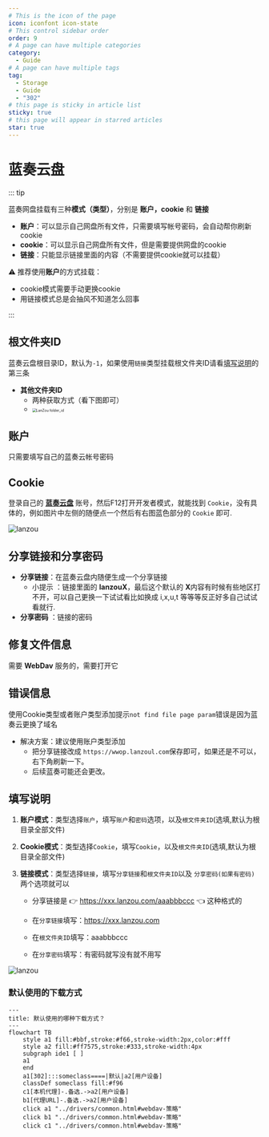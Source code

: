 ```yaml
---
# This is the icon of the page
icon: iconfont icon-state
# This control sidebar order
order: 9
# A page can have multiple categories
category:
  - Guide
# A page can have multiple tags
tag:
  - Storage
  - Guide
  - "302"
# this page is sticky in article list
sticky: true
# this page will appear in starred articles
star: true
---
```


# 蓝奏云盘

::: tip

蓝奏网盘挂载有三种**模式（类型）**，分别是 **账户，cookie** 和 **链接** 

- **账户**：可以显示自己网盘所有文件，只需要填写帐号密码，会自动帮你刷新cookie
- **cookie**：可以显示自己网盘所有文件，但是需要提供网盘的cookie
- **链接**：只能显示链接里面的内容（不需要提供cookie就可以挂载）

:warning: 推荐使用**账户**的方式挂载：

- cookie模式需要手动更换cookie
- 用链接模式总是会抽风不知道怎么回事

:::

## **根文件夹ID**

蓝奏云盘根目录ID，默认为`-1`，如果使用`链接`类型挂载根文件夹ID请看[填写说明](#填写说明)的第三条

- **其他文件夹ID**
  - 两种获取方式（看下图即可）
  - <img src="/img/drivers/lanzou/lanzou2.gif" alt="LanZou folder_id" style="zoom:50%;" />



## **账户**

只需要填写自己的蓝奏云帐号密码



## **Cookie**

登录自己的 [**蓝奏云盘**](https://pc.woozooo.com/) 账号，然后F12打开开发者模式，就能找到 `Cookie`，没有具体的，例如图片中左侧的随便点一个然后有右图蓝色部分的 `Cookie` 即可.

![lanzou](/img/drivers/lanzou/lanzou1.png)



## **分享链接和分享密码**

- **分享链接**：在蓝奏云盘内随便生成一个分享链接
  - 小提示 ：链接里面的 **lanzouX**，最后这个默认的 **X**内容有时候有些地区打不开，可以自己更换一下试试看比如换成 i,x,u,t 等等等反正好多自己试试看就行.
- **分享密码** ：链接的密码



## **修复文件信息**

需要 **WebDav** 服务的，需要打开它



## **错误信息**

使用Cookie类型或者账户类型添加提示`not find file page param`错误是因为蓝奏云更换了域名

- 解决方案：建议使用账户类型添加
  - 把分享链接改成 `https://wwop.lanzoul.com`保存即可，如果还是不可以，右下角刷新一下。
  - 后续蓝奏可能还会更改。





## **填写说明**

1. **账户模式**：类型选择`账户`，填写`账户`和`密码`选项，以及`根文件夹ID`(选填,默认为根目录全部文件)

2. **Cookie模式**：类型选择`Cookie`，填写`Cookie`，以及`根文件夹ID`(选填,默认为根目录全部文件)

3. **链接模式**：类型选择`链接`，填写`分享链接`和`根文件夹ID`以及 `分享密码(如果有密码)`两个选项就可以

   - 分享链接是 :point_right: https://xxx.lanzou.com/aaabbbccc :point_left: 这种格式的

   - 在`分享链接`填写：https://xxx.lanzou.com

   - 在`根文件夹ID`填写：aaabbbccc

   - 在`分享密码`填写：有密码就写没有就不用写

![lanzou](/img/drivers/lanzou/lanzou_add.png)



### **默认使用的下载方式**

```mermaid
---
title: 默认使用的哪种下载方式？
---
flowchart TB
    style a1 fill:#bbf,stroke:#f66,stroke-width:2px,color:#fff
    style a2 fill:#ff7575,stroke:#333,stroke-width:4px
    subgraph ide1 [ ]
    a1
    end
    a1[302]:::someclass====|默认|a2[用户设备]
    classDef someclass fill:#f96
    c1[本机代理]-.备选.->a2[用户设备]
    b1[代理URL]-.备选.->a2[用户设备]
    click a1 "../drivers/common.html#webdav-策略"
    click b1 "../drivers/common.html#webdav-策略"
    click c1 "../drivers/common.html#webdav-策略"
```

